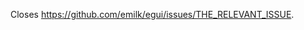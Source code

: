 <!--
Please read the "Making a PR" section of [`CONTRIBUTING.md`](https://github.com/emilk/egui/blob/master/CONTRIBUTING.md) before opening a Pull Request!

* Keep your PR:s small and focused.
* If applicable, add a screenshot or gif.
* Open the PR as a draft until you have self-reviewed it and it is green.
* If it is a noteworthy change, add a line to the relevant `CHANGELOG.md` under "Unreleased".
* If it is a non-trivial addition, consider adding a demo for it to `egui_demo_lib`.
* When you have addressed a PR comment, mark it as resolved.

Please be patient! I will review you PR, but my time is limited!
-->

Closes <https://github.com/emilk/egui/issues/THE_RELEVANT_ISSUE>.

